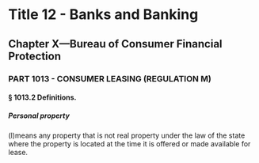 
# Title 12 - Banks and Banking
## Chapter X—Bureau of Consumer Financial Protection
### PART 1013 - CONSUMER LEASING (REGULATION M)
#### § 1013.2 Definitions.
##### Personal property

(l)means any property that is not real property under the law of the state where the property is located at the time it is offered or made available for lease.
